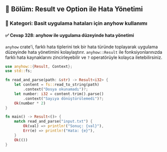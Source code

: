 ## 📘 Bölüm: Result ve Option ile Hata Yönetimi  
### 🔹 Kategori: Basit uygulama hataları için anyhow kullanımı  
#### ✅ Cevap 328: anyhow ile uygulama düzeyinde hata yönetimi

`anyhow` crate'i, farklı hata tiplerini tek bir hata türünde toplayarak uygulama düzeyinde hata yönetimini kolaylaştırır. `anyhow::Result` ile fonksiyonlarınızda farklı hata kaynaklarını zincirleyebilir ve `?` operatörüyle kolayca iletebilirsiniz.

```rust
use anyhow::{Result, Context};
use std::fs;

fn read_and_parse(path: &str) -> Result<i32> {
    let content = fs::read_to_string(path)
        .context("Dosya okunamadı")?;
    let number: i32 = content.trim().parse()
        .context("Sayıya dönüştürülemedi")?;
    Ok(number * 2)
}

fn main() -> Result<()> {
    match read_and_parse("input.txt") {
        Ok(val) => println!("Sonuç: {val}"),
        Err(e) => println!("Hata: {e}"),
    }
    Ok(())
}
```
